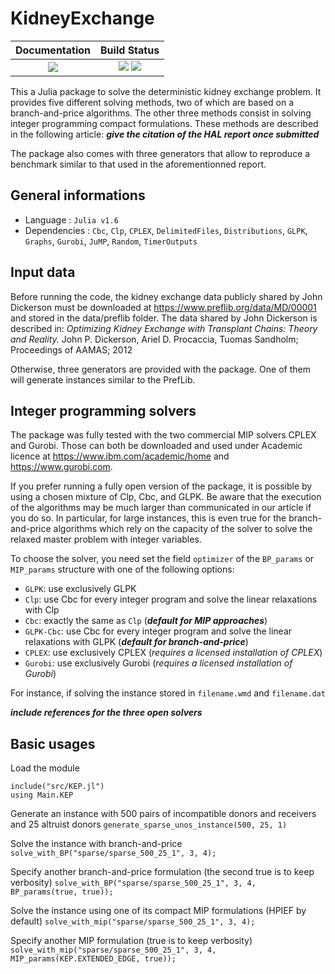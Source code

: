 # KidneyExchange


| **Documentation**                                                 | **Build Status**                                                                                |
|:-----------------------------------------------------------------:|:-----------------------------------------------------------------------------------------------:|
| [![][docs-dev-img]][docs-dev-url] | [![][ci-img]][ci-url] [![][codecov-img]][codecov-url] |


This a Julia package to solve the deterministic kidney exchange problem. It provides five different solving methods, two of which are based on a branch-and-price algorithms. The other three methods consist in solving integer programming compact formulations. These methods are described in the following article:
***give the citation of the HAL report once submitted***

The package also comes with three generators that allow to reproduce a benchmark similar to that used in the aforementionned report.  

## General informations

* Language : `Julia v1.6`
* Dependencies : `Cbc`, `Clp`, `CPLEX`, `DelimitedFiles`, `Distributions`, `GLPK`, `Graphs`, `Gurobi`, `JuMP`, `Random`, `TimerOutputs`

## Input data

Before running the code, the kidney exchange data publicly shared by John Dickerson must be downloaded at https://www.preflib.org/data/MD/00001 and stored in the data/preflib folder. The data shared by John Dickerson is described in:
*Optimizing Kidney Exchange with Transplant Chains: Theory and Reality.* John P. Dickerson, Ariel D. Procaccia, Tuomas Sandholm; Proceedings of AAMAS; 2012

Otherwise, three generators are provided with the package. One of them will generate instances similar to the PrefLib.

## Integer programming solvers

The package was fully tested with the two commercial MIP solvers CPLEX and Gurobi. Those can both be downloaded and used under Academic licence at https://www.ibm.com/academic/home and https://www.gurobi.com.

If you prefer running a fully open version of the package, it is possible by using a chosen mixture of Clp, Cbc, and GLPK. Be aware that the execution of the algorithms may be much larger than communicated in our article if you do so. In particular, for large instances, this is even true for the branch-and-price algorithms which rely on the capacity of the solver to solve the relaxed master problem with integer variables.  

To choose the solver, you need set the field `optimizer` of the `BP_params` or `MIP_params` structure with one of the following options:
- `GLPK`: use exclusively GLPK
- `Clp`: use Cbc for every integer program and solve the linear relaxations with Clp
- `Cbc`: exactly the same as `Clp` (***default for MIP approaches***)
- `GLPK-Cbc`: use Cbc for every integer program and solve the linear relaxations with GLPK (***default for branch-and-price***)
- `CPLEX`: use exclusively CPLEX (_requires a licensed installation of CPLEX_)
- `Gurobi`: use exclusively Gurobi (_requires a licensed installation of Gurobi_)

For instance, if solving the instance stored in `filename.wmd` and `filename.dat`


***include references for the three open solvers***  

## Basic usages

Load the module
```
include("src/KEP.jl")
using Main.KEP
```

Generate an instance with 500 pairs of incompatible donors and receivers and 25 altruist donors
`generate_sparse_unos_instance(500, 25, 1)`

Solve the instance with branch-and-price
`solve_with_BP("sparse/sparse_500_25_1", 3, 4);`

Specify another branch-and-price formulation (the second true is to keep verbosity)
`solve_with_BP("sparse/sparse_500_25_1", 3, 4, BP_params(true, true));`

Solve the instance using one of its compact MIP formulations (HPIEF by default)
`solve_with_mip("sparse/sparse_500_25_1", 3, 4);`

Specify another MIP formulation (true is to keep verbosity)
`solve_with_mip("sparse/sparse_500_25_1", 3, 4, MIP_params(KEP.EXTENDED_EDGE, true));`

[docs-dev-img]: https://img.shields.io/badge/docs-dev-blue.svg
[docs-dev-url]: https://jeremyomer.github.io/KidneyExchange.jl/dev/

[ci-img]: https://github.com/jeremyomer/KidneyExchange.jl/workflows/CI/badge.svg?branch=master
[ci-url]: https://github.com/jeremyomer/KidneyExchange.jl/actions?query=workflow%3A%22CI%22

[codecov-img]: https://codecov.io/gh/jeremyomer/KidneyExchange.jl/branch/master/graph/badge.svg
[codecov-url]: https://codecov.io/gh/jeremyomer/KidneyExchange.jl
